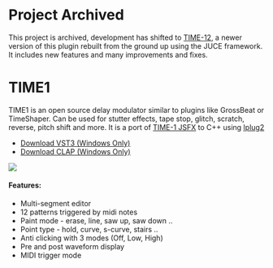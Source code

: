 # Project Archived

This project is archived, development has shifted to [TIME-12](https://github.com/tiagolr/time12), a newer version of this plugin rebuilt from the ground up using the JUCE framework. It includes new features and many improvements and fixes.

# TIME1

TIME1 is an open source delay modulator similar to plugins like GrossBeat or TimeShaper.
Can be used for stutter effects, tape stop, glitch, scratch, reverse, pitch shift and more.
It is a port of [TIME-1 JSFX](https://github.com/tiagolr/tilr_jsfx?tab=readme-ov-file#time-1) to C++ using [Iplug2](https://iplug2.github.io/)

* [Download VST3 (Windows Only)](https://github.com/tiagolr/time1/raw/master/dist/TIME1.vst3)
* [Download CLAP (Windows Only)](https://github.com/tiagolr/time1/raw/master/dist/TIME1.clap)

![](doc/time1.png)

#### Features:

* Multi-segment editor
* 12 patterns triggered by midi notes
* Paint mode - erase, line, saw up, saw down ..
* Point type - hold, curve, s-curve, stairs ..
* Anti clicking with 3 modes (Off, Low, High)
* Pre and post waveform display
* MIDI trigger mode
